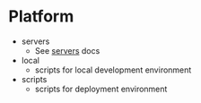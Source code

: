 Platform
========

* servers
   * See [servers](servers/README.md) docs
* local
    * scripts for local development environment
* scripts
    * scripts for deployment environment
